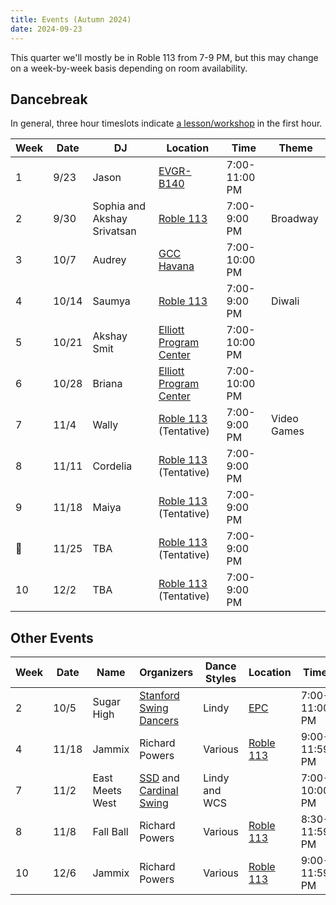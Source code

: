 ```yaml
---
title: Events (Autumn 2024)
date: 2024-09-23
---
```


This quarter we'll mostly be in Roble 113 from 7-9 PM, but this may change on a
week-by-week basis depending on room availability.

<!--more-->

## Dancebreak

In general, three hour timeslots indicate [a lesson/workshop](../24aut-workshops)
in the first hour.

| Week | Date  | DJ                          | Location                       | Time          | Theme       |
|------|-------|-----------------------------|--------------------------------|---------------|-------------|
| 1    | 9/23  | Jason                       | [EVGR-B140][evgr]              | 7:00-11:00 PM |             |
| 2    | 9/30  | Sophia and Akshay Srivatsan | [Roble 113][roble]             | 7:00-9:00 PM  | Broadway    |
| 3    | 10/7  | Audrey                      | [GCC Havana][gcc]              | 7:00-10:00 PM |             |
| 4    | 10/14 | Saumya                      | [Roble 113][roble]             | 7:00-9:00 PM  | Diwali      |
| 5    | 10/21 | Akshay Smit                 | [Elliott Program Center][epc]  | 7:00-10:00 PM |             |
| 6    | 10/28 | Briana                      | [Elliott Program Center][epc]  | 7:00-10:00 PM |             |
| 7    | 11/4  | Wally                       | [Roble 113][roble] (Tentative) | 7:00-9:00 PM  | Video Games |
| 8    | 11/11 | Cordelia                    | [Roble 113][roble] (Tentative) | 7:00-9:00 PM  |             |
| 9    | 11/18 | Maiya                       | [Roble 113][roble] (Tentative) | 7:00-9:00 PM  |             |
| 🦃   | 11/25 | TBA                         | [Roble 113][roble] (Tentative) | 7:00-9:00 PM  |             |
| 10   | 12/2  | TBA                         | [Roble 113][roble] (Tentative) | 7:00-9:00 PM  |             |

## Other Events

| Week | Date  | Name            | Organizers                           | Dance Styles  | Location           | Time          |
|------|-------|-----------------|--------------------------------------|---------------|--------------------|---------------|
| 2    | 10/5  | Sugar High      | [Stanford Swing Dancers][ssd]        | Lindy         | [EPC][epc]         | 7:00-11:00 PM |
| 4    | 11/18 | Jammix          | Richard Powers                       | Various       | [Roble 113][roble] | 9:00-11:59 PM |
| 7    | 11/2  | East Meets West | [SSD][ssd] and [Cardinal Swing][wcs] | Lindy and WCS |                    | 7:00-10:00 PM |
| 8    | 11/8  | Fall Ball       | Richard Powers                       | Various       | [Roble 113][roble] | 8:30-11:59 PM |
| 10   | 12/6  | Jammix          | Richard Powers                       | Various       | [Roble 113][roble] | 9:00-11:59 PM |

[epc]: /info/locations/#elliott-program-center
[roble]: /info/locations/#roble-gym
[gcc]: /info/locations/#graduate-community-center
[evgr]: /info/locations/#escondido-village-graduate-residences
[ssd]: https://swing.stanford.edu
[wcs]: https://www.facebook.com/cardinalswing/
